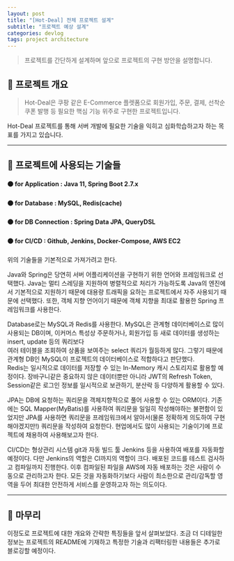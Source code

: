 ```yaml
---
layout: post
title: "[Hot-Deal] 전체 프로젝트 설계"
subtitle: "프로젝트 예상 설계"
categories: devlog
tags: project architecture
---
```


> 프로젝트를 간단하게 설계하며 앞으로 프로젝트의 구현 방안을 설명합니다.

<!--more-->

## 🌱 프로젝트 개요

> Hot-Deal은 쿠팡 같은 E-Commerce 플렛폼으로 회원가입, 주문, 결제, 선착순 쿠폰 발행 등 필요한 핵심 기능 위주로 구현한 프로젝트입니다.

Hot-Deal 프로젝트를 통해 서버 개발에 필요한 기술을 익히고 심화학습하고자 하는 목표를 가지고 있습니다.

---

## 🌱 프로젝트에 사용되는 기술들

#### 🟤 for Application : Java 11, Spring Boot 2.7.x <br />
#### 🟤 for Database : MySQL, Redis(cache) <br />
#### 🟤 for DB Connection : Spring Data JPA, QueryDSL <br />
#### 🟤 for CI/CD : Github, Jenkins, Docker-Compose, AWS EC2 <br />

위의 기술들을 기본적으로 가져가려고 한다.

Java와 Spring은 당연히 서버 어플리케이션을 구현하기 위한 언어와 프레임워크로 선택했다. Java는 멀티 스레딩을 지원하여 병렬적으로 처리가 가능하도록 Java의 엔진에서 
기본적으로 지원하기 때문에 대용량 트래픽을 요하는 프로젝트에서 자주 사용되기 때문에 선택했다. 또한, 객체 지향 언어이기 때문에 객체 지향을 최대로 활용한 Spring 프레임워크를 
사용한다.

Database로는 MySQL과 Redis를 사용한다. MySQL은 관계형 데이터베이스로 많이 사용되는 DB이며, 이커머스 특성상 주문하거나, 회원가입 등 새로 데이터를 생성하는 insert, update 등의 쿼리보다  
여러 테이블을 조회하여 상품을 보여주는 select 쿼리가 월등하게 많다. 그렇기 때문에 관계형 DB인 MySQL이 프로젝트의 데이터베이스로 적합하다고 판단했다.
<br />
Redis는 일시적으로 데이터를 저장할 수 있는 In-Memory 캐시 스토리지로 활용할 예정이다. 장바구니같은 중요하지 않은 데이터뿐만 아니라 JWT의 Refresh Token, Session같은 로그인 정보를 일시적으로 보관하기, 
분산락 등 다양하게 활용할 수 있다.

JPA는 DB에 요청하는 쿼리문을 객체지향적으로 풀어 사용할 수 있는 ORM이다. 기존에는 SQL Mapper(MyBatis)를 사용하여 쿼리문을 일일히 작성해야하는 불편함이 있었지만 JPA를 사용하면 
쿼리문을 프레임워크에서 알아서(물론 정확하게 의도하여 구현해야겠지만!) 쿼리문을 작성하여 요청한다. 현업에서도 많이 사용되는 기술이기에 프로젝트에 채용하여 사용해보고자 한다.

CI/CD는 형상관리 시스템 git과 자동 빌드 툴 Jenkins 등을 사용하여 배포를 자동화할 예정이다. 다만 Jenkins의 역할은 CI까지의 역할이 크다. 배포된 코드를 테스트 검사하고 컴파일까지 
진행한다. 이후 컴파일된 파일을 AWS에 자동 배포하는 것은 사람이 수동으로 관리하고자 한다. 모든 것을 자동화하기보다 사람이 최소한으로 관리/감독할 영역을 두어 최대한 안전하게 서비스를 
운영하고자 하는 의도이다.

----

## 🌱 마무리

이정도로 프로젝트에 대한 개요와 간략한 특징들을 앞서 살펴보았다. 조금 더 디테일한 정보는 프로젝트의 README에 기재하고 특정한 기술과 리팩터링한 내용들은 추가로 블로깅할 예정이다.
